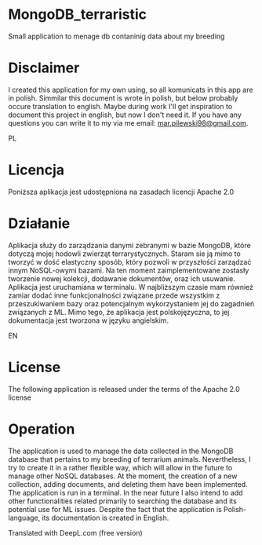 # MongoDB_terraristic
Small application to menage db contaninig data about my breeding

# Disclaimer
I created this application for my own using, so all komunicats in this app are in polish. Simmilar this document is wrote in polish, but below probably occure translation to english. Maybe during work
I'll get inspiration to document this project in english, but now I don't need it. If you have any questions you can write it to my via me email: mar.pilewski98@gmail.com.

PL
# Licencja
Poniższa aplikacja jest udostępniona na zasadach licencji Apache 2.0

# Działanie
Aplikacja służy do zarządzania danymi zebranymi w bazie MongoDB, które dotyczą mojej hodowli zwierząt terrarystycznych. Staram sie ją mimo to tworzyć w dość elastyczny sposób, który pozwoli w przyszłości
zarządzać innym NoSQL-owymi bazami.
Na ten moment zaimplementowane zostasły tworzenie nowej kolekcji, dodawanie dokumentów, oraz ich usuwanie. Aplikacja jest uruchamiana w terminalu. 
W najbliższym czasie mam również zamiar dodać inne funkcjonalności związane przede wszystkim z przeszukiwaniem bazy oraz potencjalnym wykorzystaniem jej do zagadnień związanych z ML.
Mimo tego, że aplikacja jest polskojęzyczna, to jej dokumentacja jest tworzona w języku angielskim.


EN 
# License
The following application is released under the terms of the Apache 2.0 license

# Operation
The application is used to manage the data collected in the MongoDB database that pertains to my breeding of terrarium animals. Nevertheless, I try to create it in a rather flexible way, which will allow in the future to
manage other NoSQL databases.
At the moment, the creation of a new collection, adding documents, and deleting them have been implemented. The application is run in a terminal. 
In the near future I also intend to add other functionalities related primarily to searching the database and its potential use for ML issues.
Despite the fact that the application is Polish-language, its documentation is created in English.

Translated with DeepL.com (free version)
